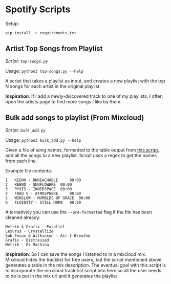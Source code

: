 # Spotify Scripts

Setup:

`pip install -r requirements.txt`

## Artist Top Songs from Playlist

_Script: `top-songs.py`_

Usage: `python3 top-songs.py --help`

A script that takes a playlist as input, and creates a new playlist with the top N songs for each artist in the original playlist.

__Inspiration__: If I add a newly-discovered track to one of my playlists, I often open the artists page to find more songs I like by them.

## Bulk add songs to playlist (From Mixcloud)

_Script: `bulk_add.py`_

Usage: `python3 bulk_add.py --help`

Given a file of song names, formatted to the table output from [this script](https://github.com/max-bp/New-Mixcloud-Tracklist-Enabler), add all the songs to a new playlist.
Script uses a regex to get the names from each line.

Example file contents:
```
1 	KEENO - UNREACHABLE 	00:00
2 	KEENO - SUNFLOWERS 	00:00
3 	PYXIS - INNERSPACE 	00:00
4 	FRED V - ATMOSPHERE 	00:00
5 	WINSLOW - MUMBLES OF GRACE 	00:00
6 	FLUIDITY - STILL HOPE 	00:00
```

Alternatively you can use the `--pre-formatted` flag if the file has been cleaned already:

```
Metrik & Grafix - Parallel
Lexurus - Crystallize
Sub Focus & Wilkinson - Air I Breathe
Grafix - Distressed
Metrik - Ex Machina
```

__Inspiration__: So I can save the songs I listened to in a mixcloud mix. Mixcloud hides the tracklist for free users, but the script mentioned above generates a table in the mix description. The eventual goal with this script is to incorporate the mixcloud track-list script into here so all the user needs to do is put in the mix url and it generates the playlist
